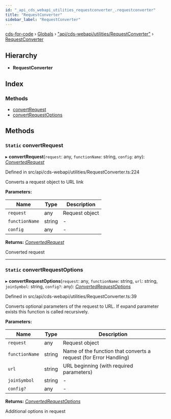 ```yaml
---
id: "_api_cds_webapi_utilities_requestconverter_.requestconverter"
title: "RequestConverter"
sidebar_label: "RequestConverter"
---
```


[cds-for-code](../index.md) › [Globals](../globals.md) › ["api/cds-webapi/utilities/RequestConverter"](../modules/_api_cds_webapi_utilities_requestconverter_.md) › [RequestConverter](_api_cds_webapi_utilities_requestconverter_.requestconverter.md)

## Hierarchy

* **RequestConverter**

## Index

### Methods

* [convertRequest](_api_cds_webapi_utilities_requestconverter_.requestconverter.md#static-convertrequest)
* [convertRequestOptions](_api_cds_webapi_utilities_requestconverter_.requestconverter.md#static-convertrequestoptions)

## Methods

### `Static` convertRequest

▸ **convertRequest**(`request`: any, `functionName`: string, `config`: any): *[ConvertedRequest](../interfaces/_api_cds_webapi_utilities_requestconverter_.convertedrequest.md)*

Defined in src/api/cds-webapi/utilities/RequestConverter.ts:224

Converts a request object to URL link

**Parameters:**

Name | Type | Description |
------ | ------ | ------ |
`request` | any | Request object |
`functionName` | string | - |
`config` | any | - |

**Returns:** *[ConvertedRequest](../interfaces/_api_cds_webapi_utilities_requestconverter_.convertedrequest.md)*

Converted request

___

### `Static` convertRequestOptions

▸ **convertRequestOptions**(`request`: any, `functionName`: string, `url`: string, `joinSymbol`: string, `config?`: any): *[ConvertedRequestOptions](../interfaces/_api_cds_webapi_utilities_requestconverter_.convertedrequestoptions.md)*

Defined in src/api/cds-webapi/utilities/RequestConverter.ts:39

Converts optional parameters of the request to URL. If expand parameter exists this function is called recursively.

**Parameters:**

Name | Type | Description |
------ | ------ | ------ |
`request` | any | Request object |
`functionName` | string | Name of the function that converts a request (for Error Handling) |
`url` | string | URL beginning (with required parameters) |
`joinSymbol` | string | - |
`config?` | any | - |

**Returns:** *[ConvertedRequestOptions](../interfaces/_api_cds_webapi_utilities_requestconverter_.convertedrequestoptions.md)*

Additional options in request
